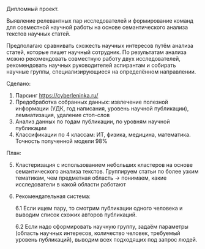 Дипломный проект.

Выявление релевантных пар исследователей и формирование команд для совместной научной работы на основе семантического анализа текстов научных статей.

Предполагаю сравнивать схожесть научных интересов путём анализа статей, которые пишет научный сотрудник. По результатам анализа можно рекомендовать совместную работу двух исследователей, рекомендовать научных руководителей аспирантам и собирать научные группы, специализирующиеся на определённом направлении.

Сделано:
1. Парсинг https://cyberleninka.ru/
2. Предобработка собранных данных: извлечение полезной информации (УДК, год написания, уровень научной публикации), лемматизация, удаление стоп-слов
3. Анализ данных по годам публикации, по уровням научной публикации
4. Классификации по 4 классам: ИТ, физика, медицина, математика. Точность полученной модели 98%

План:

5. Кластеризация с использованием небольших кластеров на основе семантического анализа текстов. Группируем статьи по более узким тематикам, чем предметная область -> понимаем, какие исследователи в какой области работают
6. Рекомендательная система:
   
   6.1 Если ищем пару, то смотрим публикации одного человека и выводим список схожих авторов публикаций.
   <p>6.2 Если надо сформировать научную группу, задаём параметры (область научных интересов, количество человек, требуемый уровень публикаций), выводим всех подходящих под запрос людей.</p> 
